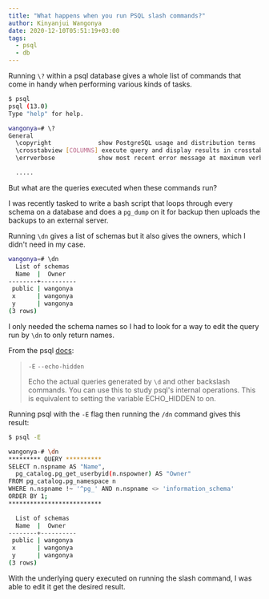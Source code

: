 ```yaml
---
title: "What happens when you run PSQL slash commands?"
author: Kinyanjui Wangonya
date: 2020-12-10T05:51:19+03:00
tags:
  - psql
  - db
---
```


Running `\?` within a psql database gives a whole list of commands that come in handy when performing various kinds of tasks.

<!--more-->

```sh
$ psql
psql (13.0)
Type "help" for help.

wangonya=# \?
General
  \copyright             show PostgreSQL usage and distribution terms
  \crosstabview [COLUMNS] execute query and display results in crosstab
  \errverbose            show most recent error message at maximum verbosity

  .....
```

But what are the queries executed when these commands run?

I was recently tasked to write a bash script that loops through every schema on a database and does a `pg_dump` on it for backup then uploads the backups to an external server.

Running `\dn` gives a list of schemas but it also gives the owners, which I didn't need in my case.

```sh
wangonya=# \dn                                                             
  List of schemas
  Name  |  Owner   
--------+----------
 public | wangonya
 x      | wangonya
 y      | wangonya
(3 rows)
```

I only needed the schema names so I had to look for a way to edit the query run by `\dn` to only return names.

From the psql [docs](https://www.postgresql.org/docs/13/app-psql.html):

> `-E`
> `--echo-hidden`
>
> Echo the actual queries generated by `\d` and other backslash commands. You can use this to study psql's internal operations. This is equivalent to setting the variable ECHO_HIDDEN to on.

Running psql with the `-E` flag then running the `/dn` command gives this result:

```sh
$ psql -E

wangonya-# \dn
********* QUERY **********
SELECT n.nspname AS "Name",
  pg_catalog.pg_get_userbyid(n.nspowner) AS "Owner"
FROM pg_catalog.pg_namespace n
WHERE n.nspname !~ '^pg_' AND n.nspname <> 'information_schema'
ORDER BY 1;
**************************

  List of schemas
  Name  |  Owner   
--------+----------
 public | wangonya
 x      | wangonya
 y      | wangonya
(3 rows)
```

With the underlying query executed on running the slash command, I was able to edit it get the desired result.
